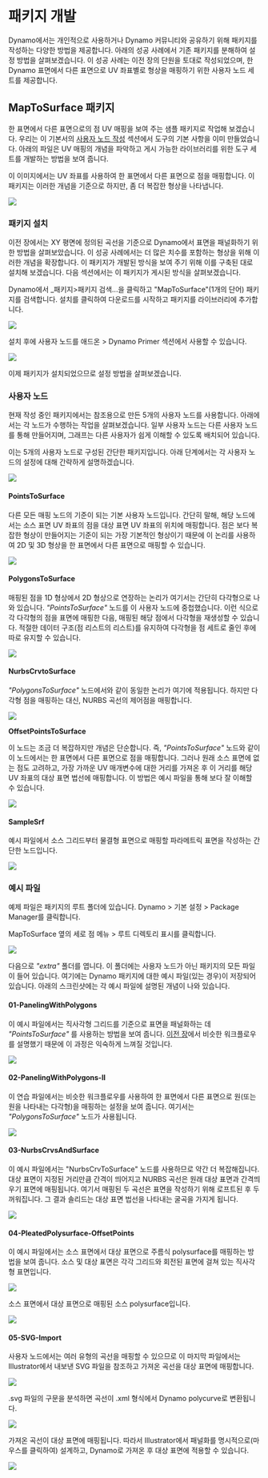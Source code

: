 # 패키지 개발

Dynamo에서는 개인적으로 사용하거나 Dynamo 커뮤니티와 공유하기 위해 패키지를 작성하는 다양한 방법을 제공합니다. 아래의 성공 사례에서 기존 패키지를 분해하여 설정 방법을 살펴보겠습니다. 이 성공 사례는 이전 장의 단원을 토대로 작성되었으며, 한 Dynamo 표면에서 다른 표면으로 UV 좌표별로 형상을 매핑하기 위한 사용자 노드 세트를 제공합니다.

## MapToSurface 패키지

한 표면에서 다른 표면으로의 점 UV 매핑을 보여 주는 샘플 패키지로 작업해 보겠습니다. 우리는 이 기본서의 [사용자 노드 작성](../10\_custom-nodes/10-2\_creating.md) 섹션에서 도구의 기본 사항을 이미 만들었습니다. 아래의 파일은 UV 매핑의 개념을 파악하고 게시 가능한 라이브러리를 위한 도구 세트를 개발하는 방법을 보여 줍니다.

이 이미지에서는 UV 좌표를 사용하여 한 표면에서 다른 표면으로 점을 매핑합니다. 이 패키지는 이러한 개념을 기준으로 하지만, 좀 더 복잡한 형상을 나타냅니다.

![](../images/6-2/3/uvMap.jpg)

### 패키지 설치

이전 장에서는 XY 평면에 정의된 곡선을 기준으로 Dynamo에서 표면을 패널화하기 위한 방법을 살펴보았습니다. 이 성공 사례에서는 더 많은 치수를 포함하는 형상을 위해 이러한 개념을 확장합니다. 이 패키지가 개발된 방식을 보여 주기 위해 이를 구축된 대로 설치해 보겠습니다. 다음 섹션에서는 이 패키지가 게시된 방식을 살펴보겠습니다.

Dynamo에서 \_패키지>패키지 검색...을 클릭하고 "MapToSurface"(1개의 단어) 패키지를 검색합니다. 설치를 클릭하여 다운로드를 시작하고 패키지를 라이브러리에 추가합니다.

![](<../images/6-2/3/develop package - install package 01.jpg>)

설치 후에 사용자 노드를 애드온 > Dynamo Primer 섹션에서 사용할 수 있습니다.

![](<../images/6-2/3/develop package - install package 02 (1) (1).jpg>)

이제 패키지가 설치되었으므로 설정 방법을 살펴보겠습니다.

### 사용자 노드

현재 작성 중인 패키지에서는 참조용으로 만든 5개의 사용자 노드를 사용합니다. 아래에서는 각 노드가 수행하는 작업을 살펴보겠습니다. 일부 사용자 노드는 다른 사용자 노드를 통해 만들어지며, 그래프는 다른 사용자가 쉽게 이해할 수 있도록 배치되어 있습니다.

이는 5개의 사용자 노드로 구성된 간단한 패키지입니다. 아래 단계에서는 각 사용자 노드의 설정에 대해 간략하게 설명하겠습니다.

![](<../images/6-2/3/develop package - custom nodes 01 (1) (1).jpg>)

#### **PointsToSurface**

다른 모든 매핑 노드의 기준이 되는 기본 사용자 노드입니다. 간단히 말해, 해당 노드에서는 소스 표면 UV 좌표의 점을 대상 표면 UV 좌표의 위치에 매핑합니다. 점은 보다 복잡한 형상이 만들어지는 기준이 되는 가장 기본적인 형상이기 때문에 이 논리를 사용하여 2D 및 3D 형상을 한 표면에서 다른 표면으로 매핑할 수 있습니다.

![](<../images/6-2/3/develop package -pointToSurface.jpg>)

#### **PolygonsToSurface**

매핑된 점을 1D 형상에서 2D 형상으로 연장하는 논리가 여기서는 간단히 다각형으로 나와 있습니다. _"PointsToSurface"_ 노드를 이 사용자 노드에 중첩했습니다. 이런 식으로 각 다각형의 점을 표면에 매핑한 다음, 매핑된 해당 점에서 다각형을 재생성할 수 있습니다. 적절한 데이터 구조(점 리스트의 리스트)를 유지하여 다각형을 점 세트로 줄인 후에 따로 유지할 수 있습니다.

![](<../images/6-2/3/develop package -polygonsToSurface.jpg>)

#### **NurbsCrvtoSurface**

_"PolygonsToSurface"_ 노드에서와 같이 동일한 논리가 여기에 적용됩니다. 하지만 다각형 점을 매핑하는 대신, NURBS 곡선의 제어점을 매핑합니다.

![](<../images/6-2/3/develop package -nurbsCrvtoSurface.jpg>)

**OffsetPointsToSurface**

이 노드는 조금 더 복잡하지만 개념은 단순합니다. 즉, _"PointsToSurface"_ 노드와 같이 이 노드에서는 한 표면에서 다른 표면으로 점을 매핑합니다. 그러나 원래 소스 표면에 없는 점도 고려하고, 가장 가까운 UV 매개변수에 대한 거리를 가져온 후 이 거리를 해당 UV 좌표의 대상 표면 법선에 매핑합니다. 이 방법은 예시 파일을 통해 보다 잘 이해할 수 있습니다.

![](<../images/6-2/3/develop package -OffsetPointsToSurface.jpg>)

#### **SampleSrf**

예시 파일에서 소스 그리드부터 물결형 표면으로 매핑할 파라메트릭 표면을 작성하는 간단한 노드입니다.

![](<../images/6-2/3/develop package -sampleSrf.jpg>)

### 예시 파일

예제 파일은 패키지의 루트 폴더에 있습니다. Dynamo > 기본 설정 > Package Manager를 클릭합니다.

MapToSurface 옆의 세로 점 메뉴 > 루트 디렉토리 표시를 클릭합니다.

![](<../images/6-2/3/develop package - example files 01.jpg>)

다음으로 _"extra"_ 폴더를 엽니다. 이 폴더에는 사용자 노드가 아닌 패키지의 모든 파일이 들어 있습니다. 여기에는 Dynamo 패키지에 대한 예시 파일(있는 경우)이 저장되어 있습니다. 아래의 스크린샷에는 각 예시 파일에 설명된 개념이 나와 있습니다.

#### **01-PanelingWithPolygons**

이 예시 파일에서는 직사각형 그리드를 기준으로 표면을 패널화하는 데 _"PointsToSurface"_ 를 사용하는 방법을 보여 줍니다. [이전 장](../10\_custom-nodes/10-2\_creating.md)에서 비슷한 워크플로우를 설명했기 때문에 이 과정은 익숙하게 느껴질 것입니다.

![](<../images/6-2/3/develop package -sample file 01.jpg>)

#### **02-PanelingWithPolygons-II**

이 연습 파일에서는 비슷한 워크플로우를 사용하여 한 표면에서 다른 표면으로 원(또는 원을 나타내는 다각형)을 매핑하는 설정을 보여 줍니다. 여기서는 _"PolygonsToSurface"_ 노드가 사용됩니다.

![](<../images/6-2/3/develop package -sample file 02.jpg>)

#### **03-NurbsCrvsAndSurface**

이 예시 파일에서는 "NurbsCrvToSurface" 노드를 사용하므로 약간 더 복잡해집니다. 대상 표면이 지정된 거리만큼 간격이 띄어지고 NURBS 곡선은 원래 대상 표면과 간격띄우기 표면에 매핑됩니다. 여기서 매핑된 두 곡선은 표면을 작성하기 위해 로프트된 후 두꺼워집니다. 그 결과 솔리드는 대상 표면 법선을 나타내는 굴곡을 가지게 됩니다.

![](<../images/6-2/3/develop package -sample file 03.jpg>)

#### **04-PleatedPolysurface-OffsetPoints**

이 예시 파일에서는 소스 표면에서 대상 표면으로 주름식 polysurface를 매핑하는 방법을 보여 줍니다. 소스 및 대상 표면은 각각 그리드와 회전된 표면에 걸쳐 있는 직사각형 표면입니다.

![](<../images/6-2/3/develop package -sample file 04a.jpg>)

소스 표면에서 대상 표면으로 매핑된 소스 polysurface입니다.

![](<../images/6-2/3/develop package -sample file 04b.jpg>)

#### **05-SVG-Import**

사용자 노드에서는 여러 유형의 곡선을 매핑할 수 있으므로 이 마지막 파일에서는 Illustrator에서 내보낸 SVG 파일을 참조하고 가져온 곡선을 대상 표면에 매핑합니다.

![](<../images/6-2/3/develop package -sample file 05a.jpg>)

.svg 파일의 구문을 분석하면 곡선이 .xml 형식에서 Dynamo polycurve로 변환됩니다.

![](<../images/6-2/3/develop package -sample file 05b.jpg>)

가져온 곡선이 대상 표면에 매핑됩니다. 따라서 Illustrator에서 패널화를 명시적으로(마우스를 클릭하여) 설계하고, Dynamo로 가져온 후 대상 표면에 적용할 수 있습니다.

![](<../images/6-2/3/develop package -sample file 05c.jpg>)
